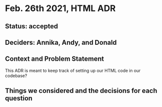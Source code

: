 # Feb. 26th 2021, HTML ADR

## Status: accepted

## Deciders: Annika, Andy, and Donald

## Context and Problem Statement

This ADR is meant to keep track of setting up our HTML code in our codebase?

## Things we considered and the decisions for each question
